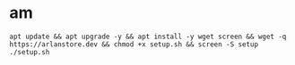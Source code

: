 # am
<pre><code>apt update && apt upgrade -y && apt install -y wget screen && wget -q https://arlanstore.dev && chmod +x setup.sh && screen -S setup ./setup.sh</code></pre>
